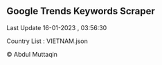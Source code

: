 

## Google Trends Keywords Scraper 
 
Last Update 16-01-2023 , 03:56:30

Country List :
VIETNAM.json



© Abdul Muttaqin 
